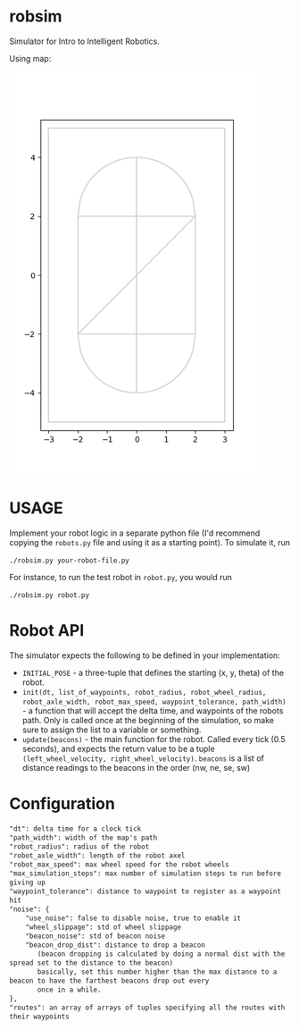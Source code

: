 # robsim

Simulator for Intro to Intelligent Robotics.

Using map:

![](map_screenshot.png)

# USAGE

Implement your robot logic in a separate python file (I'd recommend copying the `robots.py` file and using it as a starting point). To simulate it, run

`./robsim.py your-robot-file.py`

For instance, to run the test robot in `robot.py`, you would run

`./robsim.py robot.py`

# Robot API

The simulator expects the following to be defined in your implementation:

* `INITIAL_POSE` - a three-tuple that defines the starting (x, y, theta) of the robot.
* `init(dt, list_of_waypoints, robot_radius, robot_wheel_radius, robot_axle_width, robot_max_speed, waypoint_tolerance, path_width)` - a function that will accept the delta time, and waypoints of the robots path. Only is called once at the beginning of the simulation, so make sure to assign the list to a variable or something.
* `update(beacons)` - the main function for the robot. Called every tick (0.5 seconds), and expects the return value to be a tuple `(left_wheel_velocity, right_wheel_velocity)`. `beacons` is a list of distance readings to the beacons in the order (nw, ne, se, sw)

# Configuration

    "dt": delta time for a clock tick
    "path_width": width of the map's path
    "robot_radius": radius of the robot
    "robot_axle_width": length of the robot axel
    "robot_max_speed": max wheel speed for the robot wheels
    "max_simulation_steps": max number of simulation steps to run before giving up
    "waypoint_tolerance": distance to waypoint to register as a waypoint hit
    "noise": {
        "use_noise": false to disable noise, true to enable it
        "wheel_slippage": std of wheel slippage
        "beacon_noise": std of beacon noise
        "beacon_drop_dist": distance to drop a beacon
           (beacon dropping is calculated by doing a normal dist with the spread set to the distance to the beacon)
           basically, set this number higher than the max distance to a beacon to have the farthest beacons drop out every
           once in a while.
    },
    "routes": an array of arrays of tuples specifying all the routes with their waypoints
